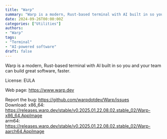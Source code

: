 ```yaml
---
title: "Warp"
summary: "Warp is a modern, Rust-based terminal with AI built in so you and your team can build great software, faster"
date: 2024-09-26T00:00:00Z
categories: ["Utilities"]
authors:
- "Warp"
tags: 
- "Terminal"
- "AI-powered software"
draft: false
---
```


Warp is a modern, Rust-based terminal with AI built in so you and your team can build great software, faster.

License: EULA

Web page: <https://www.warp.dev>

Report the bug: <https://github.com/warpdotdev/Warp/issues>  
Download: x86_64: <https://releases.warp.dev/stable/v0.2025.01.22.08.02.stable_02/Warp-x86_64.AppImage>  
arm64: <https://releases.warp.dev/stable/v0.2025.01.22.08.02.stable_02/Warp-aarch64.AppImage>
